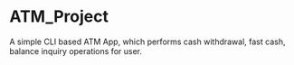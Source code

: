 # ATM_Project
 A simple CLI based ATM App, which performs cash withdrawal, fast cash, balance inquiry operations for user.
